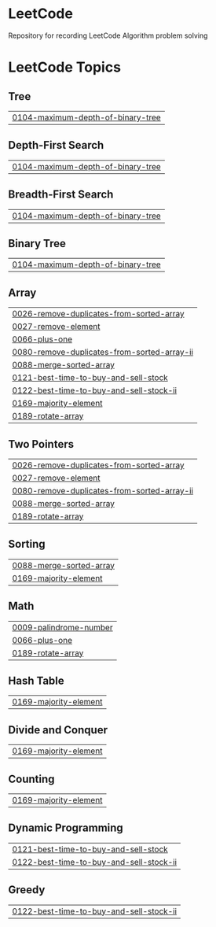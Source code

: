 # LeetCode
Repository for recording LeetCode Algorithm problem solving

<!---LeetCode Topics Start-->
# LeetCode Topics
## Tree
|  |
| ------- |
| [0104-maximum-depth-of-binary-tree](https://github.com/andy3400/LeetCode/tree/master/0104-maximum-depth-of-binary-tree) |
## Depth-First Search
|  |
| ------- |
| [0104-maximum-depth-of-binary-tree](https://github.com/andy3400/LeetCode/tree/master/0104-maximum-depth-of-binary-tree) |
## Breadth-First Search
|  |
| ------- |
| [0104-maximum-depth-of-binary-tree](https://github.com/andy3400/LeetCode/tree/master/0104-maximum-depth-of-binary-tree) |
## Binary Tree
|  |
| ------- |
| [0104-maximum-depth-of-binary-tree](https://github.com/andy3400/LeetCode/tree/master/0104-maximum-depth-of-binary-tree) |
## Array
|  |
| ------- |
| [0026-remove-duplicates-from-sorted-array](https://github.com/andy3400/LeetCode/tree/master/0026-remove-duplicates-from-sorted-array) |
| [0027-remove-element](https://github.com/andy3400/LeetCode/tree/master/0027-remove-element) |
| [0066-plus-one](https://github.com/andy3400/LeetCode/tree/master/0066-plus-one) |
| [0080-remove-duplicates-from-sorted-array-ii](https://github.com/andy3400/LeetCode/tree/master/0080-remove-duplicates-from-sorted-array-ii) |
| [0088-merge-sorted-array](https://github.com/andy3400/LeetCode/tree/master/0088-merge-sorted-array) |
| [0121-best-time-to-buy-and-sell-stock](https://github.com/andy3400/LeetCode/tree/master/0121-best-time-to-buy-and-sell-stock) |
| [0122-best-time-to-buy-and-sell-stock-ii](https://github.com/andy3400/LeetCode/tree/master/0122-best-time-to-buy-and-sell-stock-ii) |
| [0169-majority-element](https://github.com/andy3400/LeetCode/tree/master/0169-majority-element) |
| [0189-rotate-array](https://github.com/andy3400/LeetCode/tree/master/0189-rotate-array) |
## Two Pointers
|  |
| ------- |
| [0026-remove-duplicates-from-sorted-array](https://github.com/andy3400/LeetCode/tree/master/0026-remove-duplicates-from-sorted-array) |
| [0027-remove-element](https://github.com/andy3400/LeetCode/tree/master/0027-remove-element) |
| [0080-remove-duplicates-from-sorted-array-ii](https://github.com/andy3400/LeetCode/tree/master/0080-remove-duplicates-from-sorted-array-ii) |
| [0088-merge-sorted-array](https://github.com/andy3400/LeetCode/tree/master/0088-merge-sorted-array) |
| [0189-rotate-array](https://github.com/andy3400/LeetCode/tree/master/0189-rotate-array) |
## Sorting
|  |
| ------- |
| [0088-merge-sorted-array](https://github.com/andy3400/LeetCode/tree/master/0088-merge-sorted-array) |
| [0169-majority-element](https://github.com/andy3400/LeetCode/tree/master/0169-majority-element) |
## Math
|  |
| ------- |
| [0009-palindrome-number](https://github.com/andy3400/LeetCode/tree/master/0009-palindrome-number) |
| [0066-plus-one](https://github.com/andy3400/LeetCode/tree/master/0066-plus-one) |
| [0189-rotate-array](https://github.com/andy3400/LeetCode/tree/master/0189-rotate-array) |
## Hash Table
|  |
| ------- |
| [0169-majority-element](https://github.com/andy3400/LeetCode/tree/master/0169-majority-element) |
## Divide and Conquer
|  |
| ------- |
| [0169-majority-element](https://github.com/andy3400/LeetCode/tree/master/0169-majority-element) |
## Counting
|  |
| ------- |
| [0169-majority-element](https://github.com/andy3400/LeetCode/tree/master/0169-majority-element) |
## Dynamic Programming
|  |
| ------- |
| [0121-best-time-to-buy-and-sell-stock](https://github.com/andy3400/LeetCode/tree/master/0121-best-time-to-buy-and-sell-stock) |
| [0122-best-time-to-buy-and-sell-stock-ii](https://github.com/andy3400/LeetCode/tree/master/0122-best-time-to-buy-and-sell-stock-ii) |
## Greedy
|  |
| ------- |
| [0122-best-time-to-buy-and-sell-stock-ii](https://github.com/andy3400/LeetCode/tree/master/0122-best-time-to-buy-and-sell-stock-ii) |
<!---LeetCode Topics End-->